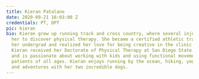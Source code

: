 ```yaml
---
title: Kieran Patalano
date: 2020-09-21 16:03:00 Z
credentials: PT, DPT
pic: kieran
bio: Kieran grew up running track and cross country, where several injuries brought
  her to discover physical therapy. She became a certified athletic trainer during
  her undergrad and realized her love for being creative in the clinic with her patients.
  Kieran received her Doctorate of Physical Therapy at San Diego State University
  and is passionate about working with kids and using functional movement to treat
  patients of all ages. Kieran enjoys running by the ocean, hiking, yoga, salsa dancing,
  and adventures with her two incredible dogs.
---
```


